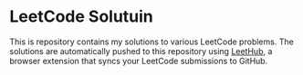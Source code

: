 # LeetCode Solutuin

This is repository contains my solutions to various LeetCode problems. The solutions are
automatically pushed to this repository using [LeetHub](https://github.com/QasimWani/LeetHub),
a browser extension that syncs your LeetCode submissions to GitHub.


